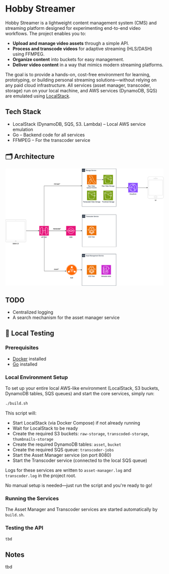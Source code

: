 # Hobby Streamer

Hobby Streamer is a lightweight content management system (CMS) and streaming platform designed for experimenting end-to-end video workflows. The project enables you to:

- **Upload and manage video assets** through a simple API.
- **Process and transcode videos** for adaptive streaming (HLS/DASH) using FFMPEG.
- **Organize content** into buckets for easy management.
- **Deliver video content** in a way that mimics modern streaming platforms.

The goal is to provide a hands-on, cost-free environment for learning, prototyping, or building personal streaming solutions—without relying on any paid cloud infrastructure. All services (asset manager, transcoder, storage) run on your local machine, and AWS services (DynamoDB, SQS) are emulated using [LocalStack](https://github.com/localstack/localstack).

## Tech Stack
- LocalStack (DynamoDB, SQS, S3. Lambda) – Local AWS service emulation
- Go – Backend code for all services
- FFMPEG – For the transcoder service

## 🗂️ Architecture

![Architecture Diagram](docs/hobby-streamer.drawio.svg)

## TODO

- Centralized logging
- A search mechanism for the asset manager service

## 🧪 Local Testing

### Prerequisites
- [Docker](https://www.docker.com/products/docker-desktop/) installed
- [Go](https://go.dev/doc/install) installed

### Local Environment Setup

To set up your entire local AWS-like environment (LocalStack, S3 buckets, DynamoDB tables, SQS queues) and start the core services, simply run:

```sh
./build.sh
```

This script will:
- Start LocalStack (via Docker Compose) if not already running
- Wait for LocalStack to be ready
- Create the required S3 buckets: `raw-storage`, `transcoded-storage`, `thumbnails-storage`
- Create the required DynamoDB tables: `asset`, `bucket`
- Create the required SQS queue: `transcoder-jobs`
- Start the Asset Manager service (on port 8080)
- Start the Transcoder service (connected to the local SQS queue)

Logs for these services are written to `asset-manager.log` and `transcoder.log` in the project root.

No manual setup is needed—just run the script and you're ready to go!

### Running the Services

The Asset Manager and Transcoder services are started automatically by `build.sh`.

### Testing the API
`tbd`

## Notes
tbd


